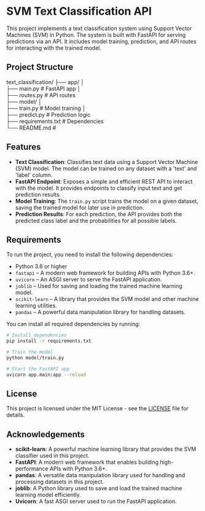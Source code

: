 # SVM Text Classification API

This project implements a text classification system using Support Vector Machines (SVM) in Python. The system is built with FastAPI for serving predictions via an API. It includes model training, prediction, and API routes for interacting with the trained model.

## Project Structure

text_classification/ 
├── app/ │  
├── main.py # FastAPI app │   
├── routes.py # API routes   
├── model/ │   
├── train.py # Model training │   
├── predict.py # Prediction logic   
├── requirements.txt # Dependencies   
└── README.md #

## Features

- **Text Classification**: Classifies text data using a Support Vector Machine (SVM) model. The model can be trained on any dataset with a 'text' and 'label' column.
- **FastAPI Endpoint**: Exposes a simple and efficient REST API to interact with the model. It provides endpoints to classify input text and get prediction results.
- **Model Training**: The `train.py` script trains the model on a given dataset, saving the trained model for later use in prediction.
- **Prediction Results**: For each prediction, the API provides both the predicted class label and the probabilities for all possible labels.

## Requirements

To run the project, you need to install the following dependencies:

- Python 3.6 or higher
- `fastapi` – A modern web framework for building APIs with Python 3.6+.
- `uvicorn` – An ASGI server to serve the FastAPI application.
- `joblib` – Used for saving and loading the trained machine learning model.
- `scikit-learn` – A library that provides the SVM model and other machine learning utilities.
- `pandas` – A powerful data manipulation library for handling datasets.

You can install all required dependencies by running:

```bash
# Install dependencies
pip install -r requirements.txt

# Train the model
python model/train.py

# Start the FastAPI app
uvicorn app.main:app --reload
```

## License

This project is licensed under the MIT License - see the [LICENSE](LICENSE) file for details.

## Acknowledgements

- **scikit-learn**: A powerful machine learning library that provides the SVM classifier used in this project.
- **FastAPI**: A modern web framework that enables building high-performance APIs with Python 3.6+.
- **pandas**: A versatile data manipulation library used for handling and processing datasets in this project.
- **joblib**: A Python library used to save and load the trained machine learning model efficiently.
- **Uvicorn**: A fast ASGI server used to run the FastAPI application.
